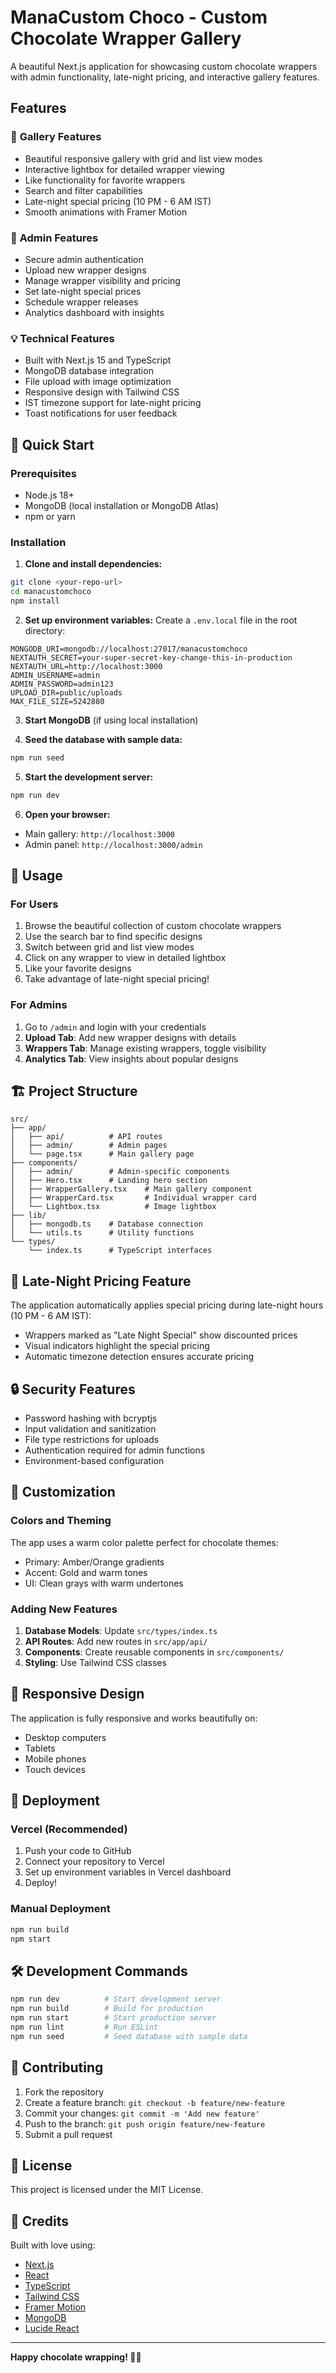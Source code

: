# ManaCustom Choco - Custom Chocolate Wrapper Gallery

A beautiful Next.js application for showcasing custom chocolate wrappers with admin functionality, late-night pricing, and interactive gallery features.

## Features

### 🎨 **Gallery Features**
- Beautiful responsive gallery with grid and list view modes
- Interactive lightbox for detailed wrapper viewing
- Like functionality for favorite wrappers
- Search and filter capabilities
- Late-night special pricing (10 PM - 6 AM IST)
- Smooth animations with Framer Motion

### 🔧 **Admin Features**
- Secure admin authentication
- Upload new wrapper designs
- Manage wrapper visibility and pricing
- Set late-night special prices
- Schedule wrapper releases
- Analytics dashboard with insights

### 💡 **Technical Features**
- Built with Next.js 15 and TypeScript
- MongoDB database integration
- File upload with image optimization
- Responsive design with Tailwind CSS
- IST timezone support for late-night pricing
- Toast notifications for user feedback

## 🚀 Quick Start

### Prerequisites
- Node.js 18+ 
- MongoDB (local installation or MongoDB Atlas)
- npm or yarn

### Installation

1. **Clone and install dependencies:**
```bash
git clone <your-repo-url>
cd manacustomchoco
npm install
```

2. **Set up environment variables:**
Create a `.env.local` file in the root directory:
```env
MONGODB_URI=mongodb://localhost:27017/manacustomchoco
NEXTAUTH_SECRET=your-super-secret-key-change-this-in-production
NEXTAUTH_URL=http://localhost:3000
ADMIN_USERNAME=admin
ADMIN_PASSWORD=admin123
UPLOAD_DIR=public/uploads
MAX_FILE_SIZE=5242880
```

3. **Start MongoDB** (if using local installation)

4. **Seed the database with sample data:**
```bash
npm run seed
```

5. **Start the development server:**
```bash
npm run dev
```

6. **Open your browser:**
- Main gallery: `http://localhost:3000`
- Admin panel: `http://localhost:3000/admin`

## 🎯 Usage

### For Users
1. Browse the beautiful collection of custom chocolate wrappers
2. Use the search bar to find specific designs
3. Switch between grid and list view modes
4. Click on any wrapper to view in detailed lightbox
5. Like your favorite designs
6. Take advantage of late-night special pricing!

### For Admins
1. Go to `/admin` and login with your credentials
2. **Upload Tab**: Add new wrapper designs with details
3. **Wrappers Tab**: Manage existing wrappers, toggle visibility
4. **Analytics Tab**: View insights about popular designs

## 🏗️ Project Structure

```
src/
├── app/
│   ├── api/          # API routes
│   ├── admin/        # Admin pages
│   └── page.tsx      # Main gallery page
├── components/
│   ├── admin/        # Admin-specific components
│   ├── Hero.tsx      # Landing hero section
│   ├── WrapperGallery.tsx    # Main gallery component
│   ├── WrapperCard.tsx       # Individual wrapper card
│   └── Lightbox.tsx          # Image lightbox
├── lib/
│   ├── mongodb.ts    # Database connection
│   └── utils.ts      # Utility functions
└── types/
    └── index.ts      # TypeScript interfaces
```

## 🌙 Late-Night Pricing Feature

The application automatically applies special pricing during late-night hours (10 PM - 6 AM IST):
- Wrappers marked as "Late Night Special" show discounted prices
- Visual indicators highlight the special pricing
- Automatic timezone detection ensures accurate pricing

## 🔒 Security Features

- Password hashing with bcryptjs
- Input validation and sanitization
- File type restrictions for uploads
- Authentication required for admin functions
- Environment-based configuration

## 🎨 Customization

### Colors and Theming
The app uses a warm color palette perfect for chocolate themes:
- Primary: Amber/Orange gradients
- Accent: Gold and warm tones
- UI: Clean grays with warm undertones

### Adding New Features
1. **Database Models**: Update `src/types/index.ts`
2. **API Routes**: Add new routes in `src/app/api/`
3. **Components**: Create reusable components in `src/components/`
4. **Styling**: Use Tailwind CSS classes

## 📱 Responsive Design

The application is fully responsive and works beautifully on:
- Desktop computers
- Tablets
- Mobile phones
- Touch devices

## 🚀 Deployment

### Vercel (Recommended)
1. Push your code to GitHub
2. Connect your repository to Vercel
3. Set up environment variables in Vercel dashboard
4. Deploy!

### Manual Deployment
```bash
npm run build
npm start
```

## 🛠️ Development Commands

```bash
npm run dev          # Start development server
npm run build        # Build for production
npm run start        # Start production server
npm run lint         # Run ESLint
npm run seed         # Seed database with sample data
```

## 🤝 Contributing

1. Fork the repository
2. Create a feature branch: `git checkout -b feature/new-feature`
3. Commit your changes: `git commit -m 'Add new feature'`
4. Push to the branch: `git push origin feature/new-feature`
5. Submit a pull request

## 📄 License

This project is licensed under the MIT License.

## 🎉 Credits

Built with love using:
- [Next.js](https://nextjs.org/)
- [React](https://reactjs.org/)
- [TypeScript](https://www.typescriptlang.org/)
- [Tailwind CSS](https://tailwindcss.com/)
- [Framer Motion](https://www.framer.com/motion/)
- [MongoDB](https://www.mongodb.com/)
- [Lucide React](https://lucide.dev/)

---

**Happy chocolate wrapping! 🍫✨**
